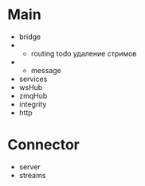 # Main 
- bridge
- + routing todo удаление стримов
- + message
- services
- wsHub
- zmqHub
- integrity
- http

# Connector
- server
- streams


